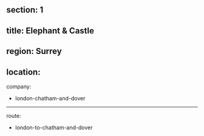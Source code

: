 section: 1
----
title: Elephant & Castle
----
region: Surrey
----
location: 
----
company:
- london-chatham-and-dover
----
route:
- london-to-chatham-and-dover
